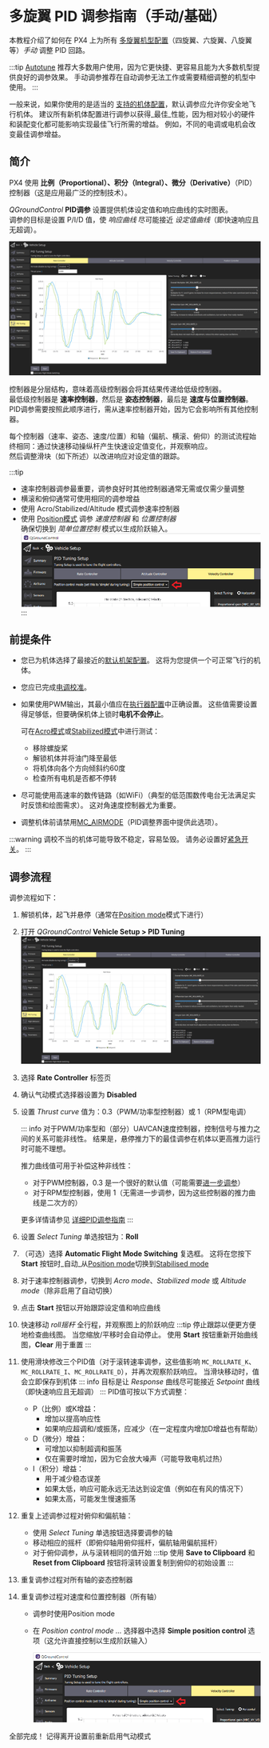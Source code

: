 # 多旋翼 PID 调参指南（手动/基础）

本教程介绍了如何在 PX4 上为所有 [多旋翼机型配置](../airframes/airframe_reference.md#copter)（四旋翼、六旋翼、八旋翼等）_手动_ 调整 PID 回路。

:::tip
[Autotune](../config/autotune_mc.md) 推荐大多数用户使用，因为它更快捷、更容易且能为大多数机型提供良好的调参效果。
手动调参推荐在自动调参无法工作或需要精细调整的机型中使用。
:::

一般来说，如果你使用的是适当的 [支持的机体配置](../airframes/airframe_reference.md#copter)，默认调参应允许你安全地飞行机体。
建议所有新机体配置进行调参以获得_最佳_性能，因为相对较小的硬件和装配变化都可能影响实现最佳飞行所需的增益。
例如，不同的电调或电机会改变最佳调参增益。

## 简介

PX4 使用 **比例（Proportional）、积分（Integral）、微分（Derivative）**（PID）控制器（这是应用最广泛的控制技术）。

_QGroundControl_ **PID调参** 设置提供机体设定值和响应曲线的实时图表。  
调参的目标是设置 P/I/D 值，使 _响应曲线_ 尽可能接近 _设定值曲线_（即快速响应且无超调）。

![QGC 速率控制器调参界面](../../assets/mc_pid_tuning/qgc_mc_pid_tuning_rate_controller.png)

控制器是分层结构，意味着高级控制器会将其结果传递给低级控制器。  
最低级控制器是 **速率控制器**，然后是 **姿态控制器**，最后是 **速度与位置控制器**。  
PID调参需要按照此顺序进行，需从速率控制器开始，因为它会影响所有其他控制器。

每个控制器（速率、姿态、速度/位置）和轴（偏航、横滚、俯仰）的测试流程始终相同：通过快速移动操纵杆产生快速设定值变化，并观察响应。  
然后调整滑块（如下所述）以改进响应对设定值的跟踪。

:::tip

- 速率控制器调参最重要，调参良好时其他控制器通常无需或仅需少量调整  
- 横滚和俯仰通常可使用相同的调参增益  
- 使用 Acro/Stabilized/Altitude 模式调参速率控制器  
- 使用 [Position模式](../flight_modes_mc/position.md) 调参 _速度控制器_ 和 _位置控制器_  
  确保切换到 _简单位置控制_ 模式以生成阶跃输入。  
  ![QGC PID调参: 简单控制选择器](../../assets/mc_pid_tuning/qgc_mc_pid_tuning_simple_control.png)  
  :::

## 前提条件

- 您已为机体选择了最接近的[默认机架配置](../config/airframe.md)。
  这将为您提供一个可正常飞行的机体。
- 您应已完成[电调校准](../advanced_config/esc_calibration.md)。
- 如果使用PWM输出，其最小值应在[执行器配置](../config/actuators.md)中正确设置。
  这些值需要设置得足够低，但要确保机体上锁时**电机不会停止**。

  可在[Acro模式](../flight_modes_mc/acro.md)或[Stabilized模式](../flight_modes_mc/manual_stabilized.md)中进行测试：

  - 移除螺旋桨
  - 解锁机体并将油门降至最低
  - 将机体向各个方向倾斜约60度
  - 检查所有电机是否都不停转

- 尽可能使用高速率的数传链路（如WiFi）（典型的低范围数传电台无法满足实时反馈和绘图需求）。
  这对角速度控制器尤为重要。
- 调整机体前请禁用[MC_AIRMODE](../advanced_config/parameter_reference.md#MC_AIRMODE)（PID调整界面中提供此选项）。

:::warning
调校不当的机体可能导致不稳定，容易坠毁。
请务必设置好[紧急开关](../config/safety.md#emergency-switches)。
:::

## 调参流程

调参流程如下：

1. 解锁机体，起飞并悬停（通常在[Position mode](../flight_modes_mc/position.md)模式下进行）
1. 打开 _QGroundControl_ **Vehicle Setup > PID Tuning**
   ![QGC Rate Controller Tuning UI](../../assets/mc_pid_tuning/qgc_mc_pid_tuning_rate_controller.png)
1. 选择 **Rate Controller** 标签页
1. 确认气动模式选择器设置为 **Disabled**
1. 设置 _Thrust curve_ 值为：0.3（PWM/功率型控制器）或 1（RPM型电调）

   ::: info
   对于PWM/功率型和（部分）UAVCAN速度控制器，控制信号与推力之间的关系可能非线性。
   结果是，悬停推力下的最佳调参在机体以更高推力运行时可能不理想。

   推力曲线值可用于补偿这种非线性：

   - 对于PWM控制器，0.3 是一个很好的默认值（可能需要[进一步调参](../config_mc/pid_tuning_guide_multicopter.md#thrust-curve)）
   - 对于RPM型控制器，使用 1（无需进一步调参，因为这些控制器的推力曲线是二次方的）

   更多详情请参见 [详细PID调参指南](../config_mc/pid_tuning_guide_multicopter.md#thrust-curve)
   :::

1. 设置 _Select Tuning_ 单选按钮为：**Roll**
1. （可选）选择 **Automatic Flight Mode Switching** 复选框。
   这将在您按下 **Start** 按钮时_自动_从[Position mode](../flight_modes_mc/position.md)切换到[Stabilised mode](../flight_modes_mc/manual_stabilized.md)
1. 对于速率控制器调参，切换到 _Acro mode_、_Stabilized mode_ 或 _Altitude mode_（除非启用了自动切换）
1. 点击 **Start** 按钮以开始跟踪设定值和响应曲线
1. 快速移动 _roll摇杆_ 全行程，并观察图上的阶跃响应
   :::tip
   停止跟踪以便更方便地检查曲线图。
   当您缩放/平移时会自动停止。
   使用 **Start** 按钮重新开始曲线图，**Clear** 用于重置
   :::
1. 使用滑块修改三个PID值（对于滚转速率调参，这些值影响 `MC_ROLLRATE_K`、`MC_ROLLRATE_I`、`MC_ROLLRATE_D`），并再次观察阶跃响应。
   当滑块移动时，值会立即保存到机体
   ::: info
   目标是让 _Response_ 曲线尽可能接近 _Setpoint_ 曲线（即快速响应且无超调）
   :::
   PID值可按以下方式调整：
   - P（比例）或K增益：
     - 增加以提高响应性
     - 如果响应超调和/或振荡，应减少（在一定程度内增加D增益也有帮助）
   - D（微分）增益：
     - 可增加以抑制超调和振荡
     - 仅在需要时增加，因为它会放大噪声（可能导致电机过热）
   - I（积分）增益：
     - 用于减少稳态误差
     - 如果太低，响应可能永远无法达到设定值（例如在有风的情况下）
     - 如果太高，可能发生慢速振荡
1. 重复上述调参过程对俯仰和偏航轴：
   - 使用 _Select Tuning_ 单选按钮选择要调参的轴
   - 移动相应的摇杆（即俯仰轴用俯仰摇杆，偏航轴用偏航摇杆）
   - 对于俯仰调参，从与滚转相同的值开始
     :::tip
     使用 **Save to Clipboard** 和 **Reset from Clipboard** 按钮将滚转设置复制到俯仰的初始设置
     :::
1. 重复调参过程对所有轴的姿态控制器
1. 重复调参过程对速度和位置控制器（所有轴）

   - 调参时使用Position mode
   - 在 _Position control mode ..._ 选择器中选择 **Simple position control** 选项（这允许直接控制以生成阶跃输入）

     ![QGC PID tuning: Simple control selector](../../assets/mc_pid_tuning/qgc_mc_pid_tuning_simple_control.png)

全部完成！
记得离开设置前重新启用气动模式